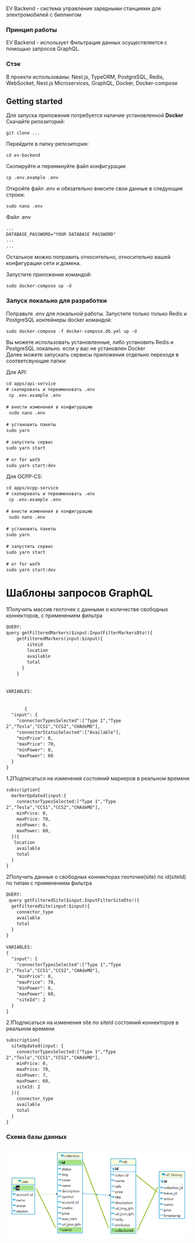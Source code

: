EV Backend - система управления зарядными станциями для электромобилей с биллингом

### Принцип работы

EV Backend - использует
Фильтрация данных осуществляется с помощью запросов GraphQL.

### Стэк

В проекти использованы: Nest.js, TypeORM, PostgreSQL, Redis, WebSocket, Nest.js Microservices, GraphQL, Docker, Docker-compose

## Getting started

Для запуска приложения потребуется наличие установленной **Docker**
Скачайте репозиторий:

    git clone ...

Перейдите в папку репозитория:

    cd ev-backend

Скопируйте и переимнуйте файл конфигурации

    cp .env.example .env

Откройте файл .env и обязательно внесите свои данные в следующие строки:

    sudo nano .env

Файл .env

    ...
    DATABASE_PASSWORD="YOUR DATABASE PASSWORD"
    ...
    ...

Остальное можно поправить относительно, относительно вашей конфигурации сети и домена.

Запустите приложение командой:

    sudo docker-compose up -d

### Запуск локально для разработки

Поправьте .env для локальной работы.
Запустите только только Redis и PostgreSQL контейнеры docker командой:

    sudo docker-compose -f docker-compose.db.yml up -d

Вы можете использовать установленные, либо установить Redis и PostgreSQL локально. если у вас не установлен Docker  
Далее можете запускать сервисы приложения отдельно переходя в соответсвующие папки:

Для API:

    cd apps/api-service
    # скопировать и переименовать .env
     cp .env.example .env

    # внести изменения в конфигурацию
     sudo nano .env

    # установить пакеты
    sudo yarn

    # запустить сервис
    sudo yarn start

    # or for wath
    sudo yarn start:dev

Для OCPP-CS:

    cd apps/ocpp-service
    # скопировать и переименовать .env
     cp .env.example .env

    # внести изменения в конфигурацию
     sudo nano .env

    # установить пакеты
    sudo yarn

    # запустить сервис
    sudo yarn start

    # or for wath
    sudo yarn start:dev

# Шаблоны запросов GraphQL

1Получить массив геоточек с данными о количестве свободных коннекторов, с применением фильтра

    QUERY:
    query getFilteredMarkers($input:InputFilterMarkersDto!){
        getFilteredMarkers(input:$input){
    	    siteid
    	    location
    	    available
    	    total
    	  }
        }


    VARIABLES:


           {
      "input": {
        "connectorTypesSelected":["Type 1","Type 2","Tesla","CCS1","CCS2","CHAdeMO"],
        "connectorStatusSelected":["Available"],
        "minPrice": 0,
        "maxPrice": 70,
        "minPower": 0,
        "maxPower": 60
      }
    }

1.2Подписаться на изменения состояний маркеров в реальном времени

    subscription{
      markerUpdated(input:{
      	connectorTypesSelected:["Type 1","Type 2","Tesla","CCS1","CCS2","CHAdeMO"],
        minPrice: 0,
        maxPrice: 70,
        minPower: 0,
        maxPower: 60,
      }){
       location
        available
        total
      }
    }

2Получить данные о свободных коннекторах геоточки(site) по id(siteId) по типам с применением фильтра

    QUERY:
     query getFilteredSite($input:InputFilterSiteDto!){
      getFilteredSite(input:$input){
        connector_type
        available
        total
      }
    }

    VARIABLES:
    {
      "input": {
        "connectorTypesSelected":["Type 1","Type 2","Tesla","CCS1","CCS2","CHAdeMO"],
        "minPrice": 0,
        "maxPrice": 70,
        "minPower": 0,
        "maxPower": 60,
        "siteId": 2
      }
    }

2.1Подписаться на изменения site по siteId состояний коннекторов в реальном времени

    subscription{
      siteUpdated(input: {
        connectorTypesSelected:["Type 1","Type 2","Tesla","CCS1","CCS2","CHAdeMO"],
        minPrice: 0,
        maxPrice: 70,
        minPower: 7,
        maxPower: 60,
        siteId: 2
      }){
        connector_type
        available
        total
      }
    }

### Схема базы данных

![enter image description here](./readme-imgs/schema_db.png)
